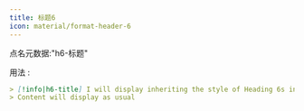 ```yaml
---
title: 标题6
icon: material/format-header-6
---
```


点名元数据:"h6-标题"

用法 :

```md
> [!info|h6-title] I will display inheriting the style of Heading 6s in this theme
> Content will display as usual
```

